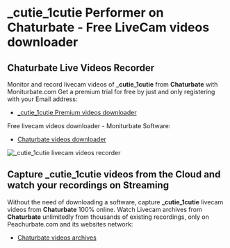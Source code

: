 # _cutie_1cutie Performer on Chaturbate - Free LiveCam videos downloader

## Chaturbate Live Videos Recorder

Monitor and record livecam videos of **_cutie_1cutie** from **Chaturbate** with Moniturbate.com
Get a premium trial for free by just and only registering with your Email address:
* [_cutie_1cutie Premium videos downloader](https://moniturbate.com/request-demo-licence-key.html)

Free livecam videos downloader - Moniturbate Software:
* [Chaturbate videos downloader](https://moniturbate.com/moniturbate-download-software.html)

![_cutie_1cutie livecam videos recorder](https://peachurnet.com/templates/moniturbate-software.png)


## Capture _cutie_1cutie videos from the Cloud and watch your recordings on Streaming

Without the need of downloading a software, capture **_cutie_1cutie** livecam videos from **Chaturbate** 100% online.
Watch Livecam archives from **Chaturbate** unlimitedly from thousands of existing recordings, only on Peachurbate.com and its websites network:
* [Chaturbate videos archives](https://peachurnet.com/)